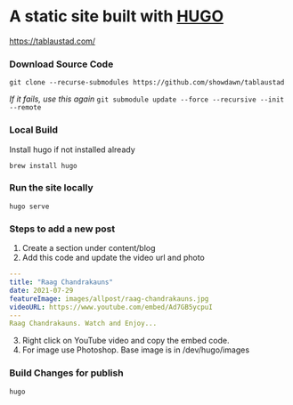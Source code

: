 # A static site built with [HUGO](https://gohugo.io/getting-started/quick-start/)

https://tablaustad.com/

### Download Source Code

```git clone --recurse-submodules https://github.com/showdawn/tablaustad```

_If it fails, use this again_
```git submodule update --force --recursive --init --remote```

### Local Build
Install hugo if not installed already

```brew install hugo```

### Run the site locally 

```hugo serve```

### Steps to add a new post

1. Create a section under content/blog
2. Add this code and update the video url and photo
```yaml
---
title: "Raag Chandrakauns"
date: 2021-07-29
featureImage: images/allpost/raag-chandrakauns.jpg
videoURL: https://www.youtube.com/embed/Ad7GB5ycpuI
---
Raag Chandrakauns. Watch and Enjoy...
```
3. Right click on YouTube video and copy the embed code.
4. For image use Photoshop. Base image is in  /dev/hugo/images

### Build Changes for publish

```hugo```


